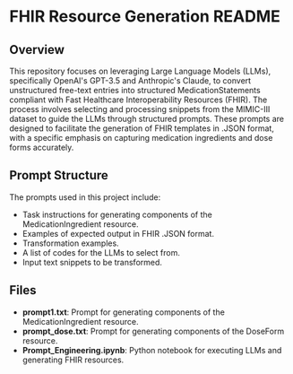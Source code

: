 # FHIR Resource Generation README

## Overview

This repository focuses on leveraging Large Language Models (LLMs), specifically OpenAI's GPT-3.5 and Anthropic's Claude, to convert unstructured free-text entries into structured MedicationStatements compliant with Fast Healthcare Interoperability Resources (FHIR). The process involves selecting and processing snippets from the MIMIC-III dataset to guide the LLMs through structured prompts. These prompts are designed to facilitate the generation of FHIR templates in .JSON format, with a specific emphasis on capturing medication ingredients and dose forms accurately.

## Prompt Structure

The prompts used in this project include:
   - Task instructions for generating components of the MedicationIngredient resource.
   - Examples of expected output in FHIR .JSON format.
   - Transformation examples.
   - A list of codes for the LLMs to select from.
   - Input text snippets to be transformed.


## Files

- **prompt1.txt**: Prompt for generating components of the MedicationIngredient resource.
- **prompt_dose.txt**: Prompt for generating components of the DoseForm resource.
- **Prompt_Engineering.ipynb**: Python notebook for executing LLMs and generating FHIR resources.



